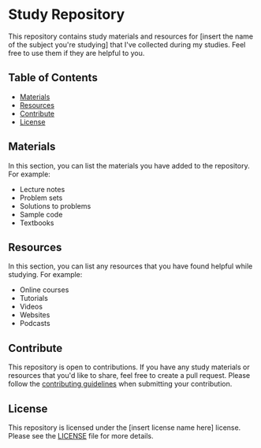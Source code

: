 # Study Repository

This repository contains study materials and resources for [insert the name of the subject you're studying] that I've collected during my studies. Feel free to use them if they are helpful to you.

## Table of Contents

* [Materials](#materials)
* [Resources](#resources)
* [Contribute](#contribute)
* [License](#license)

## Materials

In this section, you can list the materials you have added to the repository. For example:

* Lecture notes
* Problem sets
* Solutions to problems
* Sample code
* Textbooks

## Resources

In this section, you can list any resources that you have found helpful while studying. For example:

* Online courses
* Tutorials
* Videos
* Websites
* Podcasts

## Contribute

This repository is open to contributions. If you have any study materials or resources that you'd like to share, feel free to create a pull request. Please follow the [contributing guidelines](CONTRIBUTING.md) when submitting your contribution.

## License

This repository is licensed under the [insert license name here] license. Please see the [LICENSE](LICENSE) file for more details.

